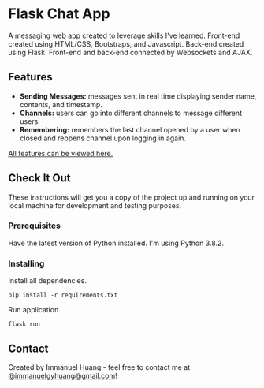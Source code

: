 # Flask Chat App

A messaging web app created to leverage skills I've learned. Front-end created using HTML/CSS, Bootstraps, and Javascript. Back-end created using Flask. Front-end and back-end connected by Websockets and AJAX.

## Features
* **Sending Messages:** messages sent in real time displaying sender name, contents, and timestamp.
* **Channels:** users can go into different channels to message different users.
* **Remembering:** remembers the last channel opened by a user when closed and reopens channel upon logging in again.

[All features can be viewed here.](https://www.youtube.com/watch?v=lvw3YLXRFDw&t=5s)

## Check It Out

These instructions will get you a copy of the project up and running on your local machine for development and testing purposes. 

### Prerequisites

Have the latest version of Python installed. I'm using Python 3.8.2.

### Installing

Install all dependencies. 

```
pip install -r requirements.txt
```

Run application.

```
flask run
```

## Contact
Created by Immanuel Huang - feel free to contact me at [@immanuelgyhuang@gmail.com](immanuelgyhuang@gmail.com)!

